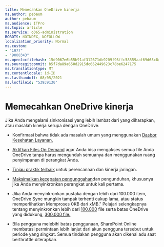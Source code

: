 ```yaml
---
title: Memecahkan OneDrive kinerja
ms.author: pebaum
author: pebaum
ms.audience: ITPro
ms.topic: article
ms.service: o365-administration
ROBOTS: NOINDEX, NOFOLLOW
localization_priority: Normal
ms.custom:
- "1977"
- "9000343"
ms.openlocfilehash: 15d9067e6b55b91af312671db9209f93ffc58859aaf69d63c84dbc354aff3dd3
ms.sourcegitcommit: b5f7da89a650d2915dc652449623c78be6247175
ms.translationtype: MT
ms.contentlocale: id-ID
ms.lasthandoff: 08/05/2021
ms.locfileid: "53939130"
---
```

# <a name="troubleshoot-onedrive-performance"></a>Memecahkan OneDrive kinerja

Jika Anda mengalami sinkronisasi yang lebih lambat dari yang diharapkan, atau masalah kinerja serupa dengan OneDrive:

- Konfirmasi bahwa tidak ada masalah umum yang menggunakan [Dasbor Kesehatan Layanan.](https://portal.office.com/adminportal/home?ref=/servicehealth)

- [Aktifkan Files On Demand](https://support.office.com/article/save-disk-space-with-onedrive-files-on-demand-for-windows-10-0e6860d3-d9f3-4971-b321-7092438fb38e) agar Anda bisa mengakses semua file Anda OneDrive tanpa harus mengunduh semuanya dan menggunakan ruang penyimpanan di perangkat Anda.

- [Tinjau praktik terbaik](https://docs.microsoft.com/office365/enterprise/network-planning-and-performance) untuk perencanaan dan kinerja jaringan.

- [Maksimalkan kecepatan pengunggahan](https://support.office.com/article/maximize-upload-and-download-speed-8eeadfb8-501f-406d-997b-98ab6ff67f43)dan pengunduhan, khususnya jika Anda menyinkronkan perangkat untuk kali pertama.

- Jika Anda menyinkronkan pustaka dengan lebih dari 100.000 item, OneDrive Sync mungkin tampak terhenti cukup lama, atau status memperlihatkan Memproses 0KB dari xMB." Pelajari selengkapnya tentang menyinkronkan lebih dari [100.000](https://support.office.com/article/invalid-file-names-and-file-types-in-onedrive-onedrive-for-business-and-sharepoint-64883a5d-228e-48f5-b3d2-eb39e07630fa) file serta batas OneDrive yang didukung, [300.000 file.](https://support.office.com/article/invalid-file-names-and-file-types-in-onedrive-onedrive-for-business-and-sharepoint-64883a5d-228e-48f5-b3d2-eb39e07630fa)

- Bila pengguna melebihi batas penggunaan, SharePoint Online membatasi permintaan lebih lanjut dari akun pengguna tersebut untuk periode yang singkat. Semua tindakan pengguna akan dikenai adu saat berthrottle diterapkan.
